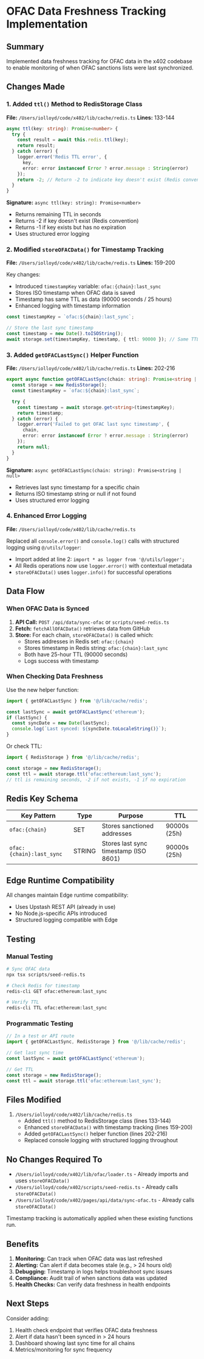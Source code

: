 # OFAC Data Freshness Tracking Implementation

## Summary

Implemented data freshness tracking for OFAC data in the x402 codebase to enable monitoring of when OFAC sanctions lists were last synchronized.

## Changes Made

### 1. Added `ttl()` Method to RedisStorage Class
**File:** `/Users/iolloyd/code/x402/lib/cache/redis.ts`
**Lines:** 133-144

```typescript
async ttl(key: string): Promise<number> {
  try {
    const result = await this.redis.ttl(key);
    return result;
  } catch (error) {
    logger.error('Redis TTL error', {
      key,
      error: error instanceof Error ? error.message : String(error)
    });
    return -2; // Return -2 to indicate key doesn't exist (Redis convention)
  }
}
```

**Signature:** `async ttl(key: string): Promise<number>`
- Returns remaining TTL in seconds
- Returns -2 if key doesn't exist (Redis convention)
- Returns -1 if key exists but has no expiration
- Uses structured error logging

### 2. Modified `storeOFACData()` for Timestamp Tracking
**File:** `/Users/iolloyd/code/x402/lib/cache/redis.ts`
**Lines:** 159-200

Key changes:
- Introduced `timestampKey` variable: `ofac:{chain}:last_sync`
- Stores ISO timestamp when OFAC data is saved
- Timestamp has same TTL as data (90000 seconds / 25 hours)
- Enhanced logging with timestamp information

```typescript
const timestampKey = `ofac:${chain}:last_sync`;

// Store the last sync timestamp
const timestamp = new Date().toISOString();
await storage.set(timestampKey, timestamp, { ttl: 90000 }); // Same TTL as data
```

### 3. Added `getOFACLastSync()` Helper Function
**File:** `/Users/iolloyd/code/x402/lib/cache/redis.ts`
**Lines:** 202-216

```typescript
export async function getOFACLastSync(chain: string): Promise<string | null> {
  const storage = new RedisStorage();
  const timestampKey = `ofac:${chain}:last_sync`;

  try {
    const timestamp = await storage.get<string>(timestampKey);
    return timestamp;
  } catch (error) {
    logger.error('Failed to get OFAC last sync timestamp', {
      chain,
      error: error instanceof Error ? error.message : String(error)
    });
    return null;
  }
}
```

**Signature:** `async getOFACLastSync(chain: string): Promise<string | null>`
- Retrieves last sync timestamp for a specific chain
- Returns ISO timestamp string or null if not found
- Uses structured error logging

### 4. Enhanced Error Logging
**File:** `/Users/iolloyd/code/x402/lib/cache/redis.ts`

Replaced all `console.error()` and `console.log()` calls with structured logging using `@/utils/logger`:
- Import added at line 2: `import * as logger from '@/utils/logger';`
- All Redis operations now use `logger.error()` with contextual metadata
- `storeOFACData()` uses `logger.info()` for successful operations

## Data Flow

### When OFAC Data is Synced

1. **API Call:** `POST /api/data/sync-ofac` or `scripts/seed-redis.ts`
2. **Fetch:** `fetchAllOFACData()` retrieves data from GitHub
3. **Store:** For each chain, `storeOFACData()` is called which:
   - Stores addresses in Redis set: `ofac:{chain}`
   - Stores timestamp in Redis string: `ofac:{chain}:last_sync`
   - Both have 25-hour TTL (90000 seconds)
   - Logs success with timestamp

### When Checking Data Freshness

Use the new helper function:
```typescript
import { getOFACLastSync } from '@/lib/cache/redis';

const lastSync = await getOFACLastSync('ethereum');
if (lastSync) {
  const syncDate = new Date(lastSync);
  console.log(`Last synced: ${syncDate.toLocaleString()}`);
}
```

Or check TTL:
```typescript
import { RedisStorage } from '@/lib/cache/redis';

const storage = new RedisStorage();
const ttl = await storage.ttl('ofac:ethereum:last_sync');
// ttl is remaining seconds, -2 if not exists, -1 if no expiration
```

## Redis Key Schema

| Key Pattern | Type | Purpose | TTL |
|------------|------|---------|-----|
| `ofac:{chain}` | SET | Stores sanctioned addresses | 90000s (25h) |
| `ofac:{chain}:last_sync` | STRING | Stores last sync timestamp (ISO 8601) | 90000s (25h) |

## Edge Runtime Compatibility

All changes maintain Edge runtime compatibility:
- Uses Upstash REST API (already in use)
- No Node.js-specific APIs introduced
- Structured logging compatible with Edge

## Testing

### Manual Testing
```bash
# Sync OFAC data
npx tsx scripts/seed-redis.ts

# Check Redis for timestamp
redis-cli GET ofac:ethereum:last_sync

# Verify TTL
redis-cli TTL ofac:ethereum:last_sync
```

### Programmatic Testing
```typescript
// In a test or API route
import { getOFACLastSync, RedisStorage } from '@/lib/cache/redis';

// Get last sync time
const lastSync = await getOFACLastSync('ethereum');

// Get TTL
const storage = new RedisStorage();
const ttl = await storage.ttl('ofac:ethereum:last_sync');
```

## Files Modified

1. `/Users/iolloyd/code/x402/lib/cache/redis.ts`
   - Added `ttl()` method to RedisStorage class (lines 133-144)
   - Enhanced `storeOFACData()` with timestamp tracking (lines 159-200)
   - Added `getOFACLastSync()` helper function (lines 202-216)
   - Replaced console logging with structured logging throughout

## No Changes Required To

- `/Users/iolloyd/code/x402/lib/ofac/loader.ts` - Already imports and uses `storeOFACData()`
- `/Users/iolloyd/code/x402/scripts/seed-redis.ts` - Already calls `storeOFACData()`
- `/Users/iolloyd/code/x402/pages/api/data/sync-ofac.ts` - Already calls `storeOFACData()`

Timestamp tracking is automatically applied when these existing functions run.

## Benefits

1. **Monitoring:** Can track when OFAC data was last refreshed
2. **Alerting:** Can alert if data becomes stale (e.g., > 24 hours old)
3. **Debugging:** Timestamp in logs helps troubleshoot sync issues
4. **Compliance:** Audit trail of when sanctions data was updated
5. **Health Checks:** Can verify data freshness in health endpoints

## Next Steps

Consider adding:
1. Health check endpoint that verifies OFAC data freshness
2. Alert if data hasn't been synced in > 24 hours
3. Dashboard showing last sync time for all chains
4. Metrics/monitoring for sync frequency
